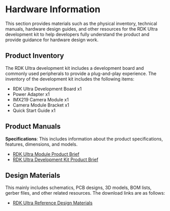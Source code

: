 # Hardware Information

This section provides materials such as the physical inventory, technical manuals, hardware design guides, and other resources for the RDK Ultra development kit to help developers fully understand the product and provide guidance for hardware design work.

## Product Inventory

The RDK Ultra development kit includes a development board and commonly used peripherals to provide a plug-and-play experience. The inventory of the development kit includes the following items:

- RDK Ultra Development Board x1
- Power Adapter x1
- IMX219 Camera Module x1
- Camera Module Bracket x1
- Quick Start Guide x1

## Product Manuals

**Specifications**: This includes information about the product specifications, features, dimensions, and models.

- [RDK Ultra Module Product Brief](http://sunrise.horizon.cc/downloads/hardware/rdk_ultra/RDK_Ultra_Module_Product_Brief.pdf)
- [RDK Ultra Development Kit Product Brief](http://sunrise.horizon.cc/downloads/hardware/rdk_ultra/RDK_Ultra_Product_Brief.pdf)

## Design Materials

This mainly includes schematics, PCB designs, 3D models, BOM lists, gerber files, and other related resources. The download links are as follows:

- [RDK Ultra Reference Design Materials](http://sunrise.horizon.cc/downloads/hardware/rdk_ultra/reference_design)
